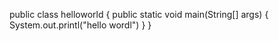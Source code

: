 public class helloworld
{
public static void main(String[] args)
{
System.out.printl("hello wordl")
}
}
